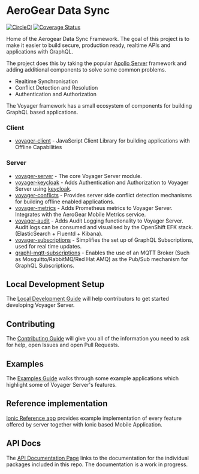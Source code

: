 # AeroGear Data Sync

[![CircleCI](https://circleci.com/gh/aerogear/datasync.svg?style=svg)](https://circleci.com/gh/aerogear/datasync)
[![Coverage Status](https://coveralls.io/repos/github/aerogear/voyager-server/badge.svg)](https://coveralls.io/github/aerogear/voyager-server)

Home of the Aerogear Data Sync Framework. The goal of this project is to make it easier to build secure, production ready, realtime APIs and applications with GraphQL.

The project does this by taking the popular [Apollo Server](https://www.apollographql.com/docs/apollo-server/) framework and adding additional components to solve some common problems.

* Realtime Synchronisation
* Conflict Detection and Resolution
* Authentication and Authorization

The Voyager framework has a small ecosystem of components for building GraphQL based applications.

### Client

* [voyager-client](https://www.npmjs.com/package/@aerogear/voyager-client) - JavaScript Client Library for building applications with Offline Capabilities

### Server

* [voyager-server](https://www.npmjs.com/package/@aerogear/voyager-server) - The core Voyager Server module.
* [voyager-keycloak](https://www.npmjs.com/package/@aerogear/voyager-keycloak) - Adds Authentication and Authorization to Voyager Server using [keycloak](https://www.keycloak.org/index.html).
* [voyager-conflicts](https://www.npmjs.com/package/@aerogear/voyager-conflicts) - Provides server side conflict detection mechanisms for building offline enabled applications.
* [voyager-metrics](https://www.npmjs.com/package/@aerogear/voyager-metrics) - Adds Prometheus metrics to Voyager Server. Integrates with the AeroGear Mobile Metrics service.
* [voyager-audit](https://www.npmjs.com/package/@aerogear/voyager-audit) - Adds Audit Logging functionality to Voyager Server. Audit logs can be consumed and visualised by the OpenShift EFK stack. (ElasticSearch + Fluentd + Kibana).
* [voyager-subscriptions](https://www.npmjs.com/package/@aerogear/voyager-subscriptions) - Simplifies the set up of GraphQL Subscriptions, used for real time updates.
* [graphl-mqtt-subscriptions](https://www.npmjs.com/package/@aerogear/graphql-mqtt-subscriptions) - Enables the use of an MQTT Broker (Such as Mosquitto/RabbitMQ/Red Hat AMQ) as the Pub/Sub mechanism for GraphQL Subscriptions.

## Local Development Setup

The [Local Development Guide](./doc/guides/local-development.md) will help contributors to get started developing Voyager Server.

## Contributing

The [Contributing Guide](./CONTRIBUTING.md) will give you all of the information you need to ask for help, open Issues and open Pull Requests.

## Examples

The [Examples Guide](./examples/README.md) walks through some example applications which highlight some of Voyager Server's features.

## Reference implementation 

[Ionic Reference app](https://github.com/aerogear/ionic-showcase) provides example implementation of every feature offered by server together with Ionic based Mobile Application.

## API Docs

The [API Documentation Page](./doc/api/api.md) links to the documentation for the individual packages included in this repo. The documentation is a work in progress.
